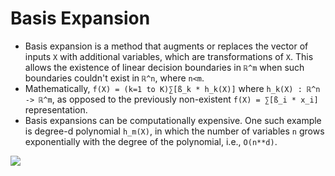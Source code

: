 # Basis Expansion

* Basis expansion is a method that augments or replaces the vector of inputs  `X` with additional variables, which are transformations of `X`. This allows the existence of linear decision boundaries in `ℝ^m`  when such boundaries couldn't exist in `ℝ^n`, where `n<m`.
* Mathematically, `f(X) = (k=1 to K)∑[ß_k * h_k(X)]` where `h_k(X) : ℝ^n -> ℝ^m`, as opposed to the previously non-existent `f(X) = ∑[ß_i * x_i]` representation.
* Basis expansions can be computationally expensive. One such example is degree-d polynomial `h_m(X)`, in which the number of variables `n` grows exponentially with the degree of the polynomial, i.e., `O(n**d)`.

![](Support%20Vector%20Machine%20(%E6%94%AF%E6%8C%81%E5%90%91%E9%87%8F%E6%9C%BA)/Screen%20Shot%202020-02-09%20at%204.31.34%20PM.png)


